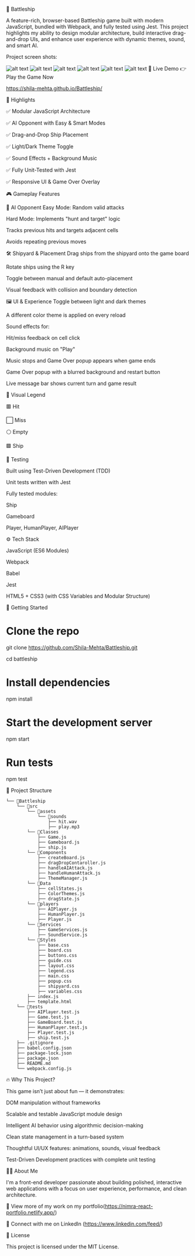 🚢 Battleship

A feature-rich, browser-based Battleship game built with modern JavaScript, bundled with Webpack, and fully tested using Jest. This project highlights my ability to design modular architecture, build interactive drag-and-drop UIs, and enhance user experience with dynamic themes, sound, and smart AI.

Project screen shots:

![alt text](<shila-mehta.github.io_Battleship_ (3).png>)
![alt text](shila-mehta.github.io_Battleship_.png)
![alt text](<shila-mehta.github.io_Battleship_ (4).png>)
![alt text](<shila-mehta.github.io_Battleship_ (5).png>)
![alt text](<shila-mehta.github.io_Battleship_ (6).png>)
![alt text](<shila-mehta.github.io_Battleship_ (7).png>)
🔗 Live Demo    👉 Play the Game Now

https://shila-mehta.github.io/Battleship/

🧩 Highlights

✅ Modular JavaScript Architecture

✅ AI Opponent with Easy & Smart Modes

✅ Drag-and-Drop Ship Placement

✅ Light/Dark Theme Toggle

✅ Sound Effects + Background Music

✅ Fully Unit-Tested with Jest

✅ Responsive UI & Game Over Overlay

🎮 Gameplay Features

🎯 AI Opponent
Easy Mode: Random valid attacks

Hard Mode: Implements "hunt and target" logic

Tracks previous hits and targets adjacent cells

Avoids repeating previous moves

🛠 Shipyard & Placement
Drag ships from the shipyard onto the game board

Rotate ships using the R key

Toggle between manual and default auto-placement

Visual feedback with collision and boundary detection

🖼 UI & Experience
Toggle between light and dark themes

A different color theme is applied on every reload

Sound effects for:

Hit/miss feedback on cell click

Background music on "Play"

Music stops and Game Over popup appears when game ends

Game Over popup with a blurred background and restart button

Live message bar shows current turn and game result

🎨 Visual Legend

🟥 Hit

⬜ Miss

⚪ Empty

🟪 Ship

🧪 Testing

Built using Test-Driven Development (TDD)

Unit tests written with Jest

Fully tested modules:

Ship

Gameboard

Player, HumanPlayer, AIPlayer

⚙️ Tech Stack

JavaScript (ES6 Modules)

Webpack

Babel

Jest

HTML5 + CSS3 (with CSS Variables and Modular Structure)

🚀 Getting Started

# Clone the repo

git clone https://github.com/Shila-Mehta/Battleship.git

cd battleship

# Install dependencies

npm install

# Start the development server

npm start

# Run tests

npm test


📁 Project Structure
```
└── 📁Battleship
    └── 📁src
        └── 📁assets
            └── 📁sounds
                ├── hit.wav
                ├── play.mp3
        └── 📁Classes
            ├── Game.js
            ├── Gameboard.js
            ├── ship.js
        └── 📁Components
            ├── createBoard.js
            ├── dragDropContaroller.js
            ├── handleAIAttack.js
            ├── handleHumanAttack.js
            ├── ThemeManager.js
        └── 📁Data
            ├── cellStates.js
            ├── ColorThemes.js
            ├── dragState.js
        └── 📁players
            ├── AIPlayer.js
            ├── HumanPlayer.js
            ├── Player.js
        └── 📁Services
            ├── GameServices.js
            ├── SoundService.js
        └── 📁Styles
            ├── base.css
            ├── board.css
            ├── buttons.css
            ├── guide.css
            ├── layout.css
            ├── legend.css
            ├── main.css
            ├── popup.css
            ├── shipyard.css
            ├── variables.css
        ├── index.js
        ├── template.html
    └── 📁tests
        ├── AIPlayer.test.js
        ├── Game.test.js
        ├── GameBoard.test.js
        ├── HumanPlayer.test.js
        ├── Player.test.js
        ├── ship.test.js
    ├── .gitignore
    ├── babel.config.json
    ├── package-lock.json
    ├── package.json
    ├── README.md
    └── webpack.config.js
```
🔥 Why This Project?

This game isn’t just about fun — it demonstrates:

DOM manipulation without frameworks

Scalable and testable JavaScript module design

Intelligent AI behavior using algorithmic decision-making

Clean state management in a turn-based system

Thoughtful UI/UX features: animations, sounds, visual feedback

Test-Driven Development practices with complete unit testing

👩‍💻 About Me

I'm a front-end developer passionate about building polished, interactive web applications with a focus on user experience, performance, and clean architecture.

📁 View more of my work on my portfolio(https://nimra-react-portfolio.netlify.app/)

💼 Connect with me on LinkedIn (https://www.linkedin.com/feed/)

📄 License

This project is licensed under the MIT License.

